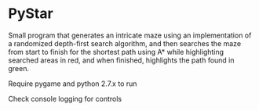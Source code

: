 # PyStar

Small program that generates an intricate maze using an implementation of a randomized depth-first search algorithm, and then searches the maze from start to finish for the shortest path using A* while highlighting searched areas in red, and when finished, highlights the path found in green.

Require pygame and python 2.7.x to run

Check console logging for controls
